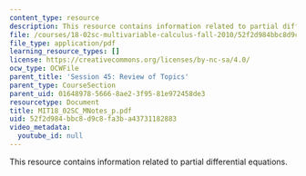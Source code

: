 ```yaml
---
content_type: resource
description: This resource contains information related to partial differential equations.
file: /courses/18-02sc-multivariable-calculus-fall-2010/52f2d984bbc8d9c8fa3ba43731182883_MIT18_02SC_MNotes_p.pdf
file_type: application/pdf
learning_resource_types: []
license: https://creativecommons.org/licenses/by-nc-sa/4.0/
ocw_type: OCWFile
parent_title: 'Session 45: Review of Topics'
parent_type: CourseSection
parent_uid: 01648978-5666-8ae2-3f95-81e972458de3
resourcetype: Document
title: MIT18_02SC_MNotes_p.pdf
uid: 52f2d984-bbc8-d9c8-fa3b-a43731182883
video_metadata:
  youtube_id: null
---
```

This resource contains information related to partial differential equations.